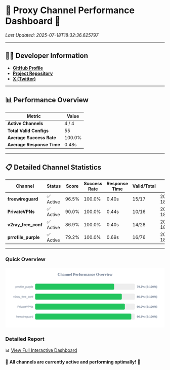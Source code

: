 # 🌟 Proxy Channel Performance Dashboard 🌟

_Last Updated: 2025-07-18T18:32:36.625797_

---

## 👩‍💻 Developer Information

- **[GitHub Profile](https://github.com/4n0nymou3)**  
- **[Project Repository](https://github.com/4n0nymou3/multi-proxy-config-fetcher)**  
- **[X (Twitter)](https://x.com/4n0nymou3)**  

---

## 📊 Performance Overview

| Metric                | Value       |
|-----------------------|-------------|
| **Active Channels**   | 4 / 4       |
| **Total Valid Configs** | 55          |
| **Average Success Rate** | 100.0%      |
| **Average Response Time** | 0.48s       |

---

## 📋 Detailed Channel Statistics

| Channel          | Status     | Score  | Success Rate | Response Time | Valid/Total | Last Success               |
|------------------|------------|--------|--------------|---------------|-------------|----------------------------|
| **freewireguard**  | ✅ Active  | 96.5%  | 100.0% | 0.40s         | 15/17       | 2025-07-18T18:32:36.623739 |
| **PrivateVPNs**  | ✅ Active  | 90.0%  | 100.0% | 0.44s         | 10/16       | 2025-07-18T18:32:36.194906 |
| **v2ray_free_conf**  | ✅ Active  | 86.9%  | 100.0% | 0.40s         | 14/28       | 2025-07-18T18:32:35.713354 |
| **prrofile_purple**  | ✅ Active  | 79.2%  | 100.0% | 0.69s         | 16/76       | 2025-07-18T18:32:35.240918 |

---

### Quick Overview
<div align="center">
  <a href="https://raw.githubusercontent.com/nullluser/NullRepo/refs/heads/main/assets/channel_stats_chart.svg">
    <img src="https://raw.githubusercontent.com/nullluser/NullRepo/refs/heads/main/assets/channel_stats_chart.svg" alt="Source Performance Statistics" width="800">
  </a>
</div>

### Detailed Report
📊 [View Full Interactive Dashboard](https://htmlpreview.github.io/?https://github.com/nullluser/NullRepo/blob/main/assets/performance_report.html)

🎉 **All channels are currently active and performing optimally!** 🎉
